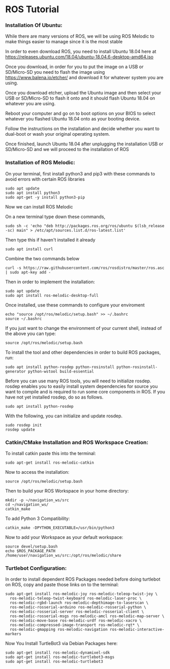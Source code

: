 # ROS Tutorial
### Installation Of Ubuntu:
While there are many versions of ROS, we will be using ROS Melodic to make things easier to manage since it is the most stable

In order to even download ROS, you need to install Ubuntu 18.04 here at https://releases.ubuntu.com/18.04/ubuntu-18.04.6-desktop-amd64.iso 

Once you download, in order for you to put the image on a USB or SD/Micro-SD you need to flash the image using https://www.balena.io/etcher/ and download it for whatever system you are using.

Once you download etcher, upload the Ubuntu image and then select your USB or SD/Micro-SD to flash it onto and it should flash Ubuntu 18.04 on whatever you are using.

Reboot your computer and go on to boot options on your BIOS to select whatever you flashed Ubuntu 18.04 onto as your booting device.

Follow the instructions on the installation and decide whether you want to dual-boot or wash your original operating system.

Once finished, launch Ubuntu 18.04 after unplugging the installation USB or SD/Micro-SD and we will proceed to the installation of ROS

### Installation of ROS Melodic:

On your terminal, first install python3 and pip3 with these commands to avoid errors with certain ROS libraries

```
sudo apt update
sudo apt install python3
sudo apt-get -y install python3-pip
```

Now we can install ROS Melodic

On a new terminal type down these commands,

```
sudo sh -c 'echo "deb http://packages.ros.org/ros/ubuntu $(lsb_release -sc) main" > /etc/apt/sources.list.d/ros-latest.list'
```

Then type this if haven't installed it already
```
sudo apt install curl
```
Combine the two commands below

```
curl -s https://raw.githubusercontent.com/ros/rosdistro/master/ros.asc | sudo apt-key add -
```

Then in order to implement the installation:

```
sudo apt update
sudo apt install ros-melodic-desktop-full
```

Once installed, use these commands to configure your enviroment

```
echo "source /opt/ros/melodic/setup.bash" >> ~/.bashrc
source ~/.bashrc
```
If you just want to change the environment of your current shell, instead of the above you can type:

```
source /opt/ros/melodic/setup.bash
```

To install the tool and other dependencies in order to build ROS packages, run:

```
sudo apt install python-rosdep python-rosinstall python-rosinstall-generator python-wstool build-essential
```

Before you can use many ROS tools, you will need to initialize rosdep. rosdep enables you to easily install system dependencies for source you want to compile and is required to run some core components in ROS. If you have not yet installed rosdep, do so as follows.

```
sudo apt install python-rosdep
```

With the following, you can initialize and update rosdep.

```
sudo rosdep init
rosdep update
```
### Catkin/CMake Installation and ROS Workspace Creation:

To install catkin paste this into the terminal:
```
sudo apt-get install ros-melodic-catkin
```
Now to access the installation:
```
source /opt/ros/melodic/setup.bash
```
Then to build your ROS Workspace in your home directory:
```
mkdir -p ~/navigation_ws/src
cd ~/navigation_ws/
catkin_make
```
To add Python 3 Compatibility:
```
catkin_make -DPYTHON_EXECUTABLE=/usr/bin/python3
```
Now to add your Workspace as your default workspace:
```
source devel/setup.bash
echo $ROS_PACKAGE_PATH
/home/user/navigation_ws/src:/opt/ros/melodic/share
```

### Turtlebot Configuration:

In order to install dependent ROS Packages needed before doing turtlebot on ROS, copy and paste those links on to the terminal:

```
sudo apt-get install ros-melodic-joy ros-melodic-teleop-twist-joy \
  ros-melodic-teleop-twist-keyboard ros-melodic-laser-proc \
  ros-melodic-rgbd-launch ros-melodic-depthimage-to-laserscan \
  ros-melodic-rosserial-arduino ros-melodic-rosserial-python \
  ros-melodic-rosserial-server ros-melodic-rosserial-client \
  ros-melodic-rosserial-msgs ros-melodic-amcl ros-melodic-map-server \
  ros-melodic-move-base ros-melodic-urdf ros-melodic-xacro \
  ros-melodic-compressed-image-transport ros-melodic-rqt* \
  ros-melodic-gmapping ros-melodic-navigation ros-melodic-interactive-markers
```
Now You Install TurtleBot3 via Debian Packages here:
```
sudo apt-get install ros-melodic-dynamixel-sdk
sudo apt-get install ros-melodic-turtlebot3-msgs
sudo apt-get install ros-melodic-turtlebot3
```
